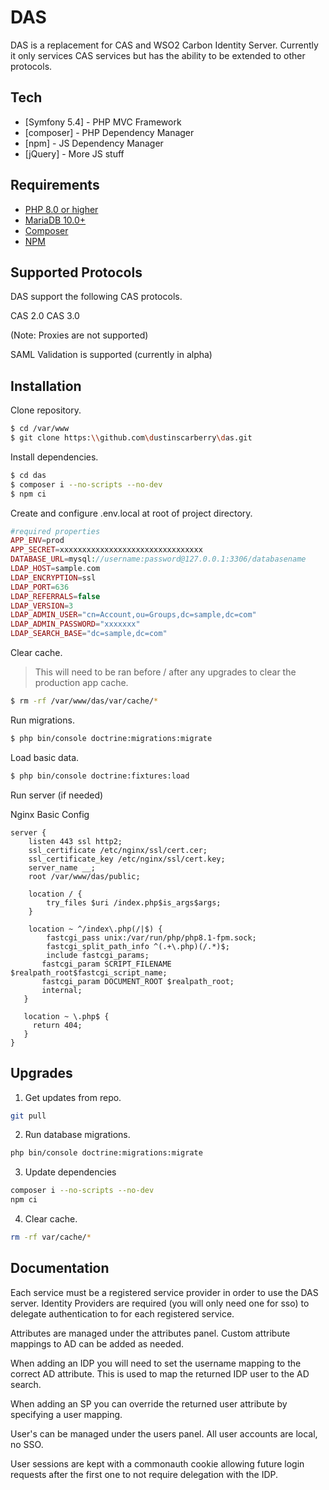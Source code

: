# DAS

DAS is a replacement for CAS and WSO2 Carbon Identity Server. Currently it only services CAS services but has the ability to be extended to other protocols.

## Tech

* [Symfony 5.4] - PHP MVC Framework
* [composer] - PHP Dependency Manager
* [npm] - JS Dependency Manager
* [jQuery] - More JS stuff

## Requirements

* [PHP 8.0 or higher](https://www.php.net/)
* [MariaDB 10.0+](https://mariadb.org/)
* [Composer](https://getcomposer.org/)
* [NPM](https://nodejs.org/)

## Supported Protocols

DAS support the following CAS protocols.

CAS 2.0
CAS 3.0

(Note: Proxies are not supported)

SAML Validation is supported (currently in alpha)

## Installation

Clone repository.

```sh
$ cd /var/www
$ git clone https:\\github.com\dustinscarberry\das.git
```

Install dependencies.

```sh
$ cd das
$ composer i --no-scripts --no-dev
$ npm ci
```

Create and configure .env.local at root of project directory.

```php
#required properties
APP_ENV=prod
APP_SECRET=xxxxxxxxxxxxxxxxxxxxxxxxxxxxxxxx
DATABASE_URL=mysql://username:password@127.0.0.1:3306/databasename
LDAP_HOST=sample.com
LDAP_ENCRYPTION=ssl
LDAP_PORT=636
LDAP_REFERRALS=false
LDAP_VERSION=3
LDAP_ADMIN_USER="cn=Account,ou=Groups,dc=sample,dc=com"
LDAP_ADMIN_PASSWORD="xxxxxxx"
LDAP_SEARCH_BASE="dc=sample,dc=com"
```

Clear cache.

> This will need to be ran before / after any upgrades to clear the production app cache.

```sh
$ rm -rf /var/www/das/var/cache/*
```

Run migrations.

```sh
$ php bin/console doctrine:migrations:migrate
```

Load basic data.
```sh
$ php bin/console doctrine:fixtures:load
```

Run server (if needed)

Nginx Basic Config

```nginx
server {
    listen 443 ssl http2;
    ssl_certificate /etc/nginx/ssl/cert.cer;
    ssl_certificate_key /etc/nginx/ssl/cert.key;
    server_name __;
    root /var/www/das/public;

    location / {
        try_files $uri /index.php$is_args$args;
    }

    location ~ ^/index\.php(/|$) {
        fastcgi_pass unix:/var/run/php/php8.1-fpm.sock;
        fastcgi_split_path_info ^(.+\.php)(/.*)$;
        include fastcgi_params;
       fastcgi_param SCRIPT_FILENAME $realpath_root$fastcgi_script_name;
       fastcgi_param DOCUMENT_ROOT $realpath_root;
       internal;
   }

   location ~ \.php$ {
     return 404;
   }
}
```

## Upgrades

1. Get updates from repo.

```sh
git pull
```

2. Run database migrations.

```sh
php bin/console doctrine:migrations:migrate
```

3. Update dependencies

```sh
composer i --no-scripts --no-dev
npm ci
```

4. Clear cache.

```sh
rm -rf var/cache/*
```

## Documentation

Each service must be a registered service provider in order to use the DAS server. Identity Providers are required (you will only need one for sso) to delegate authentication to for each registered service.

Attributes are managed under the attributes panel. Custom attribute mappings to AD can be added as needed.

When adding an IDP you will need to set the username mapping to the correct AD attribute. This is used to map the returned IDP user to the AD search.

When adding an SP you can override the returned user attribute by specifying a user mapping.

User's can be managed under the users panel. All user accounts are local, no SSO.

User sessions are kept with a commonauth cookie allowing future login requests after the first one to not require delegation with the IDP.
